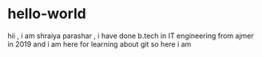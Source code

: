 # hello-world

hii , i am shraiya parashar , i have done b.tech in IT engineering from ajmer in 2019 and i am here for learning about git so here i am
